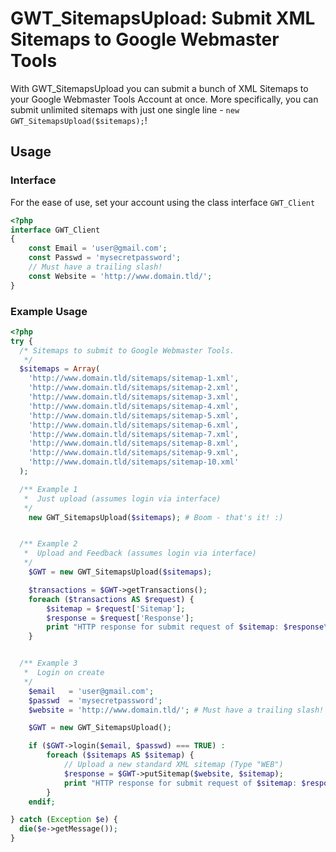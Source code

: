 # GWT_SitemapsUpload: Submit XML Sitemaps to Google Webmaster Tools

With GWT_SitemapsUpload you can submit a bunch of XML Sitemaps to your Google Webmaster Tools Account at once.
More specifically, you can submit unlimited sitemaps with just one single line - `new GWT_SitemapsUpload($sitemaps);`!

## Usage

### Interface
For the ease of use, set your account using the class interface `GWT_Client`
```php
<?php
interface GWT_Client
{
    const Email = 'user@gmail.com';
    const Passwd = 'mysecretpassword';
    // Must have a trailing slash!
    const Website = 'http://www.domain.tld/';
}
```

### Example Usage
```php
<?php
try {
  /* Sitemaps to submit to Google Webmaster Tools.
   */
  $sitemaps = Array(
    'http://www.domain.tld/sitemaps/sitemap-1.xml',
    'http://www.domain.tld/sitemaps/sitemap-2.xml',
    'http://www.domain.tld/sitemaps/sitemap-3.xml',
    'http://www.domain.tld/sitemaps/sitemap-4.xml',
    'http://www.domain.tld/sitemaps/sitemap-5.xml',
    'http://www.domain.tld/sitemaps/sitemap-6.xml',
    'http://www.domain.tld/sitemaps/sitemap-7.xml',
    'http://www.domain.tld/sitemaps/sitemap-8.xml',
    'http://www.domain.tld/sitemaps/sitemap-9.xml',
    'http://www.domain.tld/sitemaps/sitemap-10.xml'
  );

  /** Example 1
   *  Just upload (assumes login via interface)
   */
    new GWT_SitemapsUpload($sitemaps); # Boom - that's it! :)


  /** Example 2
   *  Upload and Feedback (assumes login via interface)
   */
    $GWT = new GWT_SitemapsUpload($sitemaps);

    $transactions = $GWT->getTransactions();
    foreach ($transactions AS $request) {
        $sitemap = $request['Sitemap'];
        $response = $request['Response'];
        print "HTTP response for submit request of $sitemap: $response\n";
    }


  /** Example 3
   *  Login on create
   */
    $email   = 'user@gmail.com';
    $passwd  = 'mysecretpassword';
    $website = 'http://www.domain.tld/'; # Must have a trailing slash!

    $GWT = new GWT_SitemapsUpload();

    if ($GWT->login($email, $passwd) === TRUE) :
        foreach ($sitemaps AS $sitemap) {
            // Upload a new standard XML sitemap (Type "WEB")
            $response = $GWT->putSitemap($website, $sitemap);
            print "HTTP response for submit request of $sitemap: $response\n";
        }
    endif;

} catch (Exception $e) {
  die($e->getMessage());
}
```